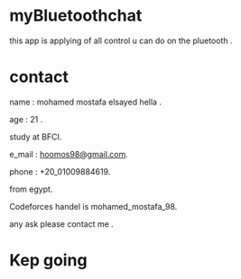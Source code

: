 # myBluetoothchat
this app is applying of all control u can do on the pluetooth .

# contact

name : mohamed mostafa elsayed hella .

age : 21 .

study at BFCI.

e_mail : hoomos98@gmail.com.

phone : +20_01009884619.

from egypt.

Codeforces handel is mohamed_mostafa_98.

any ask please contact me .

# Kep going
